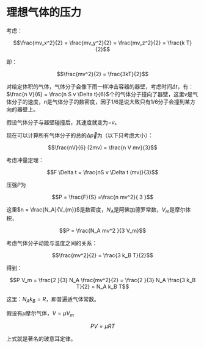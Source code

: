 # 理想气体的压力

考虑：

$$\frac{mv_x^2}{2} = \frac{mv_y^2}{2} = \frac{mv_z^2}{2} = \frac{k T}{2}$$

即：

$$\frac{mv^2}{2} = \frac{3kT}{2}$$

对给定体积的气体，气体分子会像下雨一样冲击容器的器壁，考虑时间$\Delta t$，有：$\frac{n V}{6} = \frac{n S v \Delta t}{6}$个的气体分子撞向了器壁，这里$v$是气体分子的速度，$n$是气体分子的数密度，因子1/6是说大致只有1/6分子会撞到某方向的器壁上。

假设气体分子与器壁碰撞后，其速度就变为$-v$。

现在可以计算所有气体分子的总的$\Delta \vec p$为（以下只考虑大小）：

$$\frac{nV}{6} (2mv) = \frac{n V mv}{3}$$

考虑冲量定理：

$$F \Delta t = \frac{nS v \Delta t (mv)}{3}$$

压强$P$为

$$P = \frac{F}{S} =\frac{n mv^2}{ 3 }$$

这里$n = \frac{N_A}{V_{m}}$是数密度，$N_A$是阿佛加德罗常数，$V_m$是摩尔体积，

$$P = \frac{N_A mv^2 }{3 V_m}$$

考虑气体分子动能与温度之间的关系：

$$\frac{mv^2}{2} = \frac{3 k_B T}{2}$$

得到：

$$P V_m = \frac{2 }{3} N_A \frac{mv^2}{2} = \frac{2 }{3} N_A  \frac{3 k_B T}{2} = N_A k_B T$$

这里：$N_A k_B = R$，即普遍适气体常数。

假设有$\mu$摩尔气体，$V = \mu V_m$

$$PV = \mu RT$$

上式就是著名的玻意耳定律。
